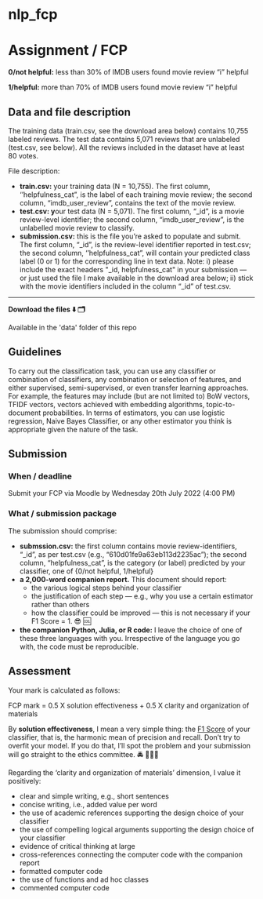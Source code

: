 # nlp_fcp

# **Assignment / FCP**

**0/not helpful:** less than 30% of IMDB users found movie review “i” helpful

**1/helpful:** more than 70% of IMDB users found movie review “i” helpful

## **Data and file description**

The training data (train.csv, see the download area below) contains 10,755 labeled reviews. The test data contains 5,071 reviews that are unlabeled (test.csv, see below). All the reviews included in the dataset have at least 80 votes.

File description:

- **train.csv:** your training data (N = 10,755). The first column, ‘’helpfulness_cat”, is the label of each training movie review; the second column, “imdb_user_review”, contains the text of the movie review.
- **test.csv: y**our test data (N = 5,071). The first column, “_id”, is a movie review-level identifier; the second column, “imdb_user_review”, is the unlabelled movie review to classify.
- **submission.csv:** this is the file you’re asked to populate and submit. The first column, “_id”, is the review-level identifier reported in test.csv; the second column, ‘’helpfulness_cat”, will contain your predicted class label (0 or 1) for the corresponding line in text data. Note: i) please include the exact headers "_id, helpfulness_cat" in your submission — or just used the file I make available in the download area below; ii) stick with the movie identifiers included in the column “_id” of test.csv.

---

**Download the files ⬇️ 🗂**

Available in the 'data' folder of this repo

## Guidelines

To carry out the classification task, you can use any classifier or combination of classifiers, any combination or selection of features, and either supervised, semi-supervised, or even transfer learning approaches. For example, the features may include (but are not limited to) BoW vectors, TFIDF vectors, vectors achieved with embedding algorithms, topic-to-document probabilities. In terms of estimators, you can use logistic regression, Naive Bayes Classifier, or any other estimator you think is appropriate given the nature of the task.

## **Submission**

### When / deadline

Submit your FCP via Moodle by Wednesday 20th July 2022 (4:00 PM)

### What / submission p**ackage**

The submission should comprise:

- **submssion.csv:** the first column contains movie review-identifiers, “_id”, as per test.csv (e.g., “610d01fe9a63eb113d2235ac”); the second column, “helpfulness_cat”, is the category (or label) predicted by your classifier, one of {0/not helpful, 1/helpful}
- **a 2,000-word companion report.** This document should report:
    - the various logical steps behind your classifier
    - the justification of each step — e.g., why you use a certain estimator rather than others
    - how the classifier could be improved — this is not necessary if your F1 Score = 1. 😎 🆒
- **the companion Python, Julia, or R code:** I leave the choice of one of these three languages with you. Irrespective of the language you go with, the code must be reproducible.

## Assessment

Your mark is calculated as follows:

FCP mark = 0.5 X solution effectiveness + 0.5 X clarity and organization of materials

By **solution effectiveness**, I mean a very simple thing: the [F1 Score](https://en.wikipedia.org/wiki/F-score) of your classifier, that is, the harmonic mean of precision and recall. Don’t try to overfit your model. If you do that, I’ll spot the problem and your submission will go straight to the ethics committee. 🚔 👮‍♀️👮

Regarding the ‘clarity and organization of materials’ dimension, I value it positively:

- clear and simple writing, e.g., short sentences
- concise writing, i.e., added value per word
- the use of academic references supporting the design choice of your classifier
- the use of compelling logical arguments supporting the design choice of your classifier
- evidence of critical thinking at large
- cross-references connecting the computer code with the companion report
- formatted computer code
- the use of functions and ad hoc classes
- commented computer code
